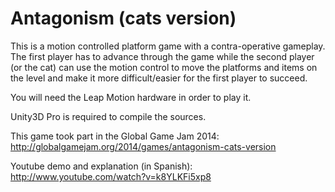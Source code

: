 Antagonism (cats version)
=========================

This is a motion controlled platform game with a contra-operative gameplay. The first player has to advance through the game while the second player (or the cat) can use the motion control to move the platforms and items on the level and make it more difficult/easier for the first player to succeed.

You will need the Leap Motion hardware in order to play it.

Unity3D Pro is required to compile the sources.

This game took part in the Global Game Jam 2014: http://globalgamejam.org/2014/games/antagonism-cats-version

Youtube demo and explanation (in Spanish): 
http://www.youtube.com/watch?v=k8YLKFi5xp8


